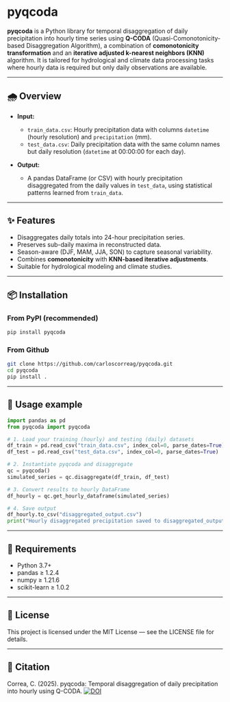 # pyqcoda

**pyqcoda** is a Python library for temporal disaggregation of daily precipitation into hourly time series using **Q-CODA** (Quasi-Comonotonicity-based Disaggregation Algorithm), a combination of **comonotonicity transformation** and an **iterative adjusted k-nearest neighbors (KNN)** algorithm. It is tailored for hydrological and climate data processing tasks where hourly data is required but only daily observations are available.

---

## 🌧️ Overview

- **Input:**
  - `train_data.csv`: Hourly precipitation data with columns `datetime` (hourly resolution) and `precipitation` (mm).
  - `test_data.csv`: Daily precipitation data with the same column names but daily resolution (`datetime` at 00:00:00 for each day).

- **Output:**
  - A pandas DataFrame (or CSV) with hourly precipitation disaggregated from the daily values in `test_data`, using statistical patterns learned from `train_data`.

---

## ✨ Features

- Disaggregates daily totals into 24-hour precipitation series.
- Preserves sub-daily maxima in reconstructed data.
- Season-aware (DJF, MAM, JJA, SON) to capture seasonal variability.
- Combines **comonotonicity** with **KNN-based iterative adjustments**.
- Suitable for hydrological modeling and climate studies.

---

## 📦 Installation

### From PyPI (recommended)

```bash
pip install pyqcoda
```
### From Github

```bash
git clone https://github.com/carloscorreag/pyqcoda.git
cd pyqcoda
pip install .
```

---

## 🚀 Usage example

```python
import pandas as pd
from pyqcoda import pyqcoda

# 1. Load your training (hourly) and testing (daily) datasets
df_train = pd.read_csv("train_data.csv", index_col=0, parse_dates=True)
df_test = pd.read_csv("test_data.csv", index_col=0, parse_dates=True)

# 2. Instantiate pyqcoda and disaggregate
qc = pyqcoda()
simulated_series = qc.disaggregate(df_train, df_test)

# 3. Convert results to hourly DataFrame
df_hourly = qc.get_hourly_dataframe(simulated_series)

# 4. Save output
df_hourly.to_csv("disaggregated_output.csv")
print("Hourly disaggregated precipitation saved to disaggregated_output.csv")
```

---

## 🔧 Requirements

- Python 3.7+
- pandas ≥ 1.2.4
- numpy ≥ 1.21.6
- scikit-learn ≥ 1.0.2

---

## 📄 License
This project is licensed under the MIT License — see the LICENSE file for details.

---

## 📖 Citation
Correa, C. (2025). pyqcoda: Temporal disaggregation of daily precipitation into hourly using Q-CODA. [![DOI](https://zenodo.org/badge/1024745705.svg)](https://doi.org/10.5281/zenodo.16364100) 
